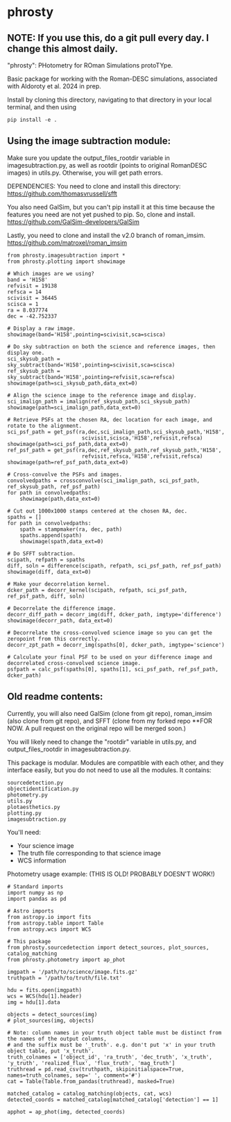 # phrosty

## NOTE: If you use this, do a git pull every day. I change this almost daily. 

"phrosty": PHotometry for ROman Simulations protoTYpe.

Basic package for working with the Roman-DESC simulations, associated with Aldoroty et al. 2024 in prep. 


Install by cloning this directory, navigating to that directory in your local terminal, and then using
```
pip install -e .
```
## Using the image subtraction module:
Make sure you update the output_files_rootdir variable in imagesubtraction.py, 
as well as rootdir (points to original RomanDESC images) in utils.py. Otherwise, 
you will get path errors.

DEPENDENCIES: 
You need to clone and install this directory:
https://github.com/thomasvrussell/sfft

You also need GalSim, but you can't pip install it at this time because the features
you need are not yet pushed to pip. So, clone and install. 
https://github.com/GalSim-developers/GalSim

Lastly, you need to clone and install the v2.0 branch of roman_imsim.
https://github.com/matroxel/roman_imsim

```
from phrosty.imagesubtraction import *
from phrosty.plotting import showimage

# Which images are we using? 
band = 'H158'
refvisit = 19138
refsca = 14
scivisit = 36445
scisca = 1
ra = 8.037774
dec = -42.752337

# Display a raw image. 
showimage(band='H158',pointing=scivisit,sca=scisca)

# Do sky subtraction on both the science and reference images, then display one.
sci_skysub_path = sky_subtract(band='H158',pointing=scivisit,sca=scisca)
ref_skysub_path = sky_subtract(band='H158',pointing=refvisit,sca=refsca)
showimage(path=sci_skysub_path,data_ext=0)

# Align the science image to the reference image and display. 
sci_imalign_path = imalign(ref_skysub_path,sci_skysub_path)
showimage(path=sci_imalign_path,data_ext=0)

# Retrieve PSFs at the chosen RA, dec location for each image, and rotate to the alignment. 
sci_psf_path = get_psf(ra,dec,sci_imalign_path,sci_skysub_path,'H158',
                        scivisit,scisca,'H158',refvisit,refsca)
showimage(path=sci_psf_path,data_ext=0)
ref_psf_path = get_psf(ra,dec,ref_skysub_path,ref_skysub_path,'H158',
                        refvisit,refsca,'H158',refvisit,refsca)
showimage(path=ref_psf_path,data_ext=0)

# Cross-convolve the PSFs and images.
convolvedpaths = crossconvolve(sci_imalign_path, sci_psf_path, ref_skysub_path, ref_psf_path)
for path in convolvedpaths:
    showimage(path,data_ext=0)

# Cut out 1000x1000 stamps centered at the chosen RA, dec. 
spaths = []
for path in convolvedpaths:
    spath = stampmaker(ra, dec, path)
    spaths.append(spath)
    showimage(spath,data_ext=0)

# Do SFFT subtraction. 
scipath, refpath = spaths
diff, soln = difference(scipath, refpath, sci_psf_path, ref_psf_path)
showimage(diff, data_ext=0)

# Make your decorrelation kernel.
dcker_path = decorr_kernel(scipath, refpath, sci_psf_path, ref_psf_path, diff, soln)

# Decorrelate the difference image. 
decorr_diff_path = decorr_img(diff, dcker_path, imgtype='difference')
showimage(decorr_path, data_ext=0)

# Decorrelate the cross-convolved science image so you can get the zeropoint from this correctly.
decorr_zpt_path = decorr_img(spaths[0], dcker_path, imgtype='science')

# Calculate your final PSF to be used on your difference image and decorrelated cross-convolved science image. 
psfpath = calc_psf(spaths[0], spaths[1], sci_psf_path, ref_psf_path, dcker_path)
```

## Old readme contents:
Currently, you will also need GalSim (clone from git repo), roman_imsim (also clone from git repo), and SFFT (clone from my forked repo **FOR NOW. A pull request on the original repo will be merged soon.)

You will likely need to change the "rootdir" variable in utils.py, and output_files_rootdir in imagesubtraction.py. 

This package is modular. Modules are compatible with each other, and they interface
easily, but you do not need to use all the modules. It contains:
```
sourcedetection.py
objectidentification.py
photometry.py
utils.py
plotaesthetics.py
plotting.py
imagesubtraction.py
```

You'll need:
- Your science image
- The truth file corresponding to that science image
- WCS information 

Photometry usage example:
(THIS IS OLD! PROBABLY DOESN'T WORK!)
```
# Standard imports
import numpy as np
import pandas as pd

# Astro imports
from astropy.io import fits
from astropy.table import Table
from astropy.wcs import WCS

# This package
from phrosty.sourcedetection import detect_sources, plot_sources, catalog_matching
from phrosty.photometry import ap_phot

imgpath = '/path/to/science/image.fits.gz'
truthpath = '/path/to/truth/file.txt'

hdu = fits.open(imgpath)
wcs = WCS(hdu[1].header)
img = hdu[1].data

objects = detect_sources(img)
# plot_sources(img, objects)

# Note: column names in your truth object table must be distinct from the names of the output columns,
# and the suffix must be '_truth'. e.g. don't put 'x' in your truth object table, put 'x_truth'.
truth_colnames = ['object_id', 'ra_truth', 'dec_truth', 'x_truth', 'y_truth', 'realized_flux', 'flux_truth', 'mag_truth']
truthread = pd.read_csv(truthpath, skipinitialspace=True, names=truth_colnames, sep=' ', comment='#')
cat = Table(Table.from_pandas(truthread), masked=True)

matched_catalog = catalog_matching(objects, cat, wcs)
detected_coords = matched_catalog[matched_catalog['detection'] == 1]

apphot = ap_phot(img, detected_coords)
```